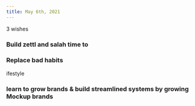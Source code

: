 ```yaml
---
title: May 6th, 2021
---
```


3 wishes
### Build zettl and salah time to
### Replace bad habits
ifestyle
### learn to grow brands & build streamlined systems by growing Mockup brands
